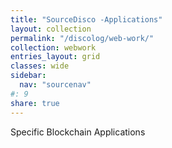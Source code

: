 ```yaml
---
title: "SourceDisco -Applications"
layout: collection
permalink: "/discolog/web-work/"
collection: webwork
entries_layout: grid
classes: wide
sidebar:
  nav: "sourcenav" 
#: 9
share: true
---
```


Specific Blockchain Applications